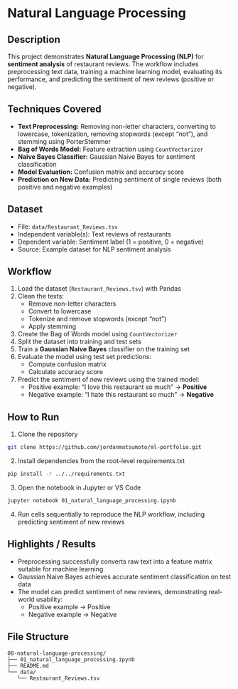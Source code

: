 # Natural Language Processing

## Description  
This project demonstrates **Natural Language Processing (NLP)** for **sentiment analysis** of restaurant reviews. The workflow includes preprocessing text data, training a machine learning model, evaluating its performance, and predicting the sentiment of new reviews (positive or negative).

## Techniques Covered
- **Text Preprocessing:** Removing non-letter characters, converting to lowercase, tokenization, removing stopwords (except “not”), and stemming using PorterStemmer  
- **Bag of Words Model:** Feature extraction using `CountVectorizer`  
- **Naive Bayes Classifier:** Gaussian Naive Bayes for sentiment classification  
- **Model Evaluation:** Confusion matrix and accuracy score  
- **Prediction on New Data:** Predicting sentiment of single reviews (both positive and negative examples)  

## Dataset
- File: `data/Restaurant_Reviews.tsv`  
- Independent variable(s): Text reviews of restaurants  
- Dependent variable: Sentiment label (1 = positive, 0 = negative)  
- Source: Example dataset for NLP sentiment analysis  

## Workflow
1. Load the dataset (`Restaurant_Reviews.tsv`) with Pandas  
2. Clean the texts:  
   - Remove non-letter characters  
   - Convert to lowercase  
   - Tokenize and remove stopwords (except “not”)  
   - Apply stemming  
3. Create the Bag of Words model using `CountVectorizer`  
4. Split the dataset into training and test sets  
5. Train a **Gaussian Naive Bayes** classifier on the training set  
6. Evaluate the model using test set predictions:  
   - Compute confusion matrix  
   - Calculate accuracy score  
7. Predict the sentiment of new reviews using the trained model:  
   - Positive example: “I love this restaurant so much” → **Positive**  
   - Negative example: “I hate this restaurant so much” → **Negative**  

## How to Run
1. Clone the repository  
```bash
git clone https://github.com/jordanmatsumoto/ml-portfolio.git
```
2. Install dependencies from the root-level requirements.txt  
```bash
pip install -r ../../requirements.txt
```
3. Open the notebook in Jupyter or VS Code  
```bash
jupyter notebook 01_natural_language_processing.ipynb
```
4. Run cells sequentially to reproduce the NLP workflow, including predicting sentiment of new reviews

## Highlights / Results
- Preprocessing successfully converts raw text into a feature matrix suitable for machine learning
- Gaussian Naive Bayes achieves accurate sentiment classification on test data
- The model can predict sentiment of new reviews, demonstrating real-world usability:
    - Positive example → Positive
    - Negative example → Negative

## File Structure
```
08-natural-language-processing/
├── 01_natural_language_processing.ipynb
├── README.md
└── data/
   └── Restaurant_Reviews.tsv
```